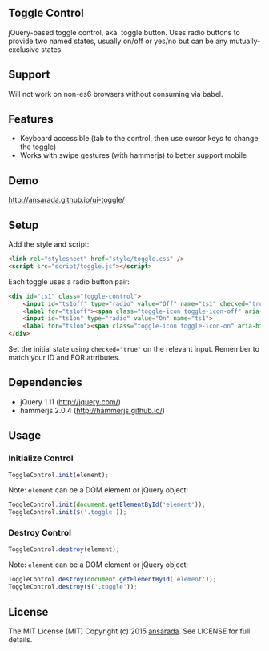 Toggle Control
--------------

jQuery-based toggle control, aka. toggle button. Uses radio buttons to provide two named states, usually on/off or yes/no but can be any mutually-exclusive states.

## Support

Will not work on non-es6 browsers without consuming via babel.

## Features

- Keyboard accessible (tab to the control, then use cursor keys to change the toggle)
- Works with swipe gestures (with hammerjs) to better support mobile

## Demo

http://ansarada.github.io/ui-toggle/

## Setup

Add the style and script:
```html
<link rel="stylesheet" href="style/toggle.css" />
<script src="script/toggle.js"></script>
```

Each toggle uses a radio button pair:
```html
<div id="ts1" class="toggle-control">
    <input id="ts1off" type="radio" value="Off" name="ts1" checked="true">
    <label for="ts1off"><span class="toggle-icon toggle-icon-off" aria-hidden="true"></span><span>Off</span></label>
    <input id="ts1on" type="radio" value="On" name="ts1">
    <label for="ts1on"><span class="toggle-icon toggle-icon-on" aria-hidden="true"></span><span>On</span></label>
</div>
```
Set the initial state using `checked="true"` on the relevant input. Remember to match your ID and FOR attributes.

## Dependencies

- jQuery 1.11 (http://jquery.com/)
- hammerjs 2.0.4 (http://hammerjs.github.io/)

## Usage

###  Initialize Control

```javascript
ToggleControl.init(element);
```

Note: `element` can be a DOM element or jQuery object:

```javascript
ToggleControl.init(document.getElementById('element'));
ToggleControl.init($('.toggle'));
```

###  Destroy Control

```javascript
ToggleControl.destroy(element);
```

Note: `element` can be a DOM element or jQuery object:

```javascript
ToggleControl.destroy(document.getElementById('element'));
ToggleControl.destroy($('.toggle'));
```

## License

The MIT License (MIT) Copyright (c) 2015 [ansarada](http://ansarada.com/). See LICENSE for full details.
